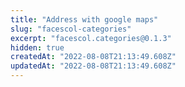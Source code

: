 ```yaml
---
title: "Address with google maps"
slug: "facescol-categories"
excerpt: "facescol.categories@0.1.3"
hidden: true
createdAt: "2022-08-08T21:13:49.608Z"
updatedAt: "2022-08-08T21:13:49.608Z"
---
```

